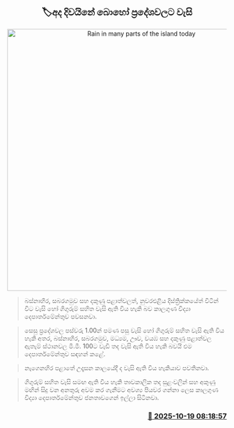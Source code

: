 <p align='center'><b><h2 align='center' title='Rain in many parts of the island today'>🏷අද දිවයිනේ බොහෝ ප්‍රදේශවලට වැසි</h2></b></p>
<p align='center'><img src='https://helakuru.sgp1.cdn.digitaloceanspaces.com/esana/images/lib/weather-thumb-new-1[1].jpg' width='600' alt='Rain in many parts of the island today'></p>

> බස්නාහිර, සබරගමුව සහ දකුණු පළාත්වලත්, නුවරඑළිය දිස්ත්‍රික්කයේත් විටින් විට වැසි හෝ ගිගුරුම් සහිත වැසි ඇති විය හැකි බව කාලගුණ විද්‍යා දෙපාර්තමේන්තුව පවසනවා.

> සෙසු ප්‍රදේශවල පස්වරු 1.00න් පමණ පසු වැසි හෝ ගිගුරුම් සහිත වැසි ඇති විය හැකි අතර, බස්නාහිර, සබරගමුව, මධ්‍යම, ඌව, වයඹ සහ දකුණු පළාත්වල ඇතැම් ස්ථානවල මි.මී. 100ට වැඩි තද වැසි ඇති විය හැකි බවයි එම දෙපාර්තමේන්තුව සඳහන් කළේ.

> නැගෙනහිර පළාතේ උදෑසන කාලයේදී ද වැසි ඇති විය හැකියාව පවතිනවා.

> ගිගුරුම් සහිත වැසි සමඟ ඇති විය හැකි තාවකාලික තද සුළංවලින් සහ අකුණු මඟින් සිදු වන අනතුරු අවම කර ගැනීමට අවශ්‍ය පියවර ගන්නා ලෙස කාලගුණ විද්‍යා දෙපාර්තමේන්තුව ජනතාවගෙන් ඉල්ලා සිටිනවා.



<h3 align='right'><a href='https://www.helakuru.lk/esana/p/114572/'>📅 2025-10-19 08:18:57</a></h3>
